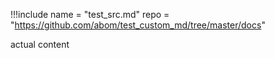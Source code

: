 !!!include
name = "test_src.md"
repo = "https://github.com/abom/test_custom_md/tree/master/docs"


actual content
